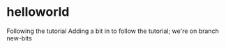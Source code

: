 # helloworld
Following the tutorial
Adding a bit in to follow the tutorial; we're on branch new-bits
